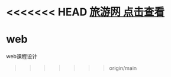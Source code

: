 <<<<<<< HEAD
<a href="https://mengerfei.github.io/work/">旅游网 点击查看</a>
=======
# web
web课程设计
>>>>>>> origin/main
